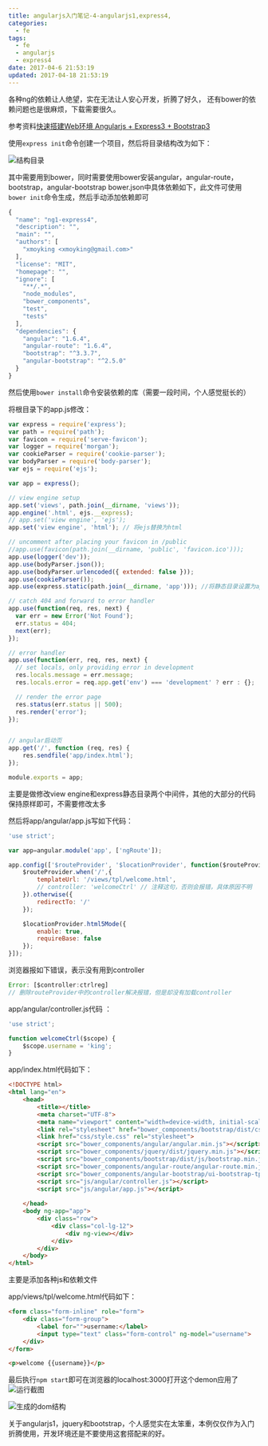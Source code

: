 ```yaml
---
title: angularjs入门笔记-4-angularjs1,express4,
categories:
  - fe
tags:
  - fe
  - angularjs
  - express4
date: 2017-04-6 21:53:19
updated: 2017-04-18 21:53:19
---
```


各种ng的依赖让人绝望，实在无法让人安心开发，折腾了好久， 还有bower的依赖问题也是很麻烦，下载需要很久。

参考资料[快速搭建Web环境 Angularjs + Express3 + Bootstrap3](http://blog.fens.me/angularjs-express3-bootstrap3/)

使用`express init`命令创建一个项目，然后将目录结构改为如下：

![结构目录](1.png)

其中需要用到bower，同时需要使用bower安装angular，angular-route，bootstrap，angular-bootstrap
bower.json中具体依赖如下，此文件可使用`bower init`命令生成，然后手动添加依赖即可
```js
{
  "name": "ng1-express4",
  "description": "",
  "main": "",
  "authors": [
    "xmoyking <xmoyking@gmail.com>"
  ],
  "license": "MIT",
  "homepage": "",
  "ignore": [
    "**/.*",
    "node_modules",
    "bower_components",
    "test",
    "tests"
  ],
  "dependencies": {
    "angular": "1.6.4",
    "angular-route": "1.6.4",
    "bootstrap": "^3.3.7",
    "angular-bootstrap": "^2.5.0"
  }
}
```
然后使用`bower install`命令安装依赖的库（需要一段时间，个人感觉挺长的）

将根目录下的app.js修改：
```js
var express = require('express');
var path = require('path');
var favicon = require('serve-favicon');
var logger = require('morgan');
var cookieParser = require('cookie-parser');
var bodyParser = require('body-parser');
var ejs = require('ejs');

var app = express();

// view engine setup
app.set('views', path.join(__dirname, 'views'));
app.engine('.html', ejs.__express);
// app.set('view engine', 'ejs'); 
app.set('view engine', 'html'); // 将ejs替换为html

// uncomment after placing your favicon in /public
//app.use(favicon(path.join(__dirname, 'public', 'favicon.ico')));
app.use(logger('dev'));
app.use(bodyParser.json());
app.use(bodyParser.urlencoded({ extended: false }));
app.use(cookieParser());
app.use(express.static(path.join(__dirname, 'app'))); //将静态目录设置为app目录，元public目录没有使用

// catch 404 and forward to error handler
app.use(function(req, res, next) {
  var err = new Error('Not Found');
  err.status = 404;
  next(err);
});

// error handler
app.use(function(err, req, res, next) {
  // set locals, only providing error in development
  res.locals.message = err.message;
  res.locals.error = req.app.get('env') === 'development' ? err : {};

  // render the error page
  res.status(err.status || 500);
  res.render('error');
});


// angular启动页
app.get('/', function (req, res) {
    res.sendfile('app/index.html');
});

module.exports = app;
```
主要是做修改view engine和express静态目录两个中间件，其他的大部分的代码保持原样即可，不需要修改太多


然后将app/angular/app.js写如下代码：
```js
'use strict';

var app=angular.module('app', ['ngRoute']);

app.config(['$routeProvider', '$locationProvider', function($routeProvider, $locationProvider){
    $routeProvider.when('/',{
        templateUrl: '/views/tpl/welcome.html',
        // controller: 'welcomeCtrl' // 注释这句，否则会报错，具体原因不明
    }).otherwise({
        redirectTo: '/'
    });

    $locationProvider.html5Mode({
        enable: true,
        requireBase: false
    });
}]);
```

浏览器报如下错误，表示没有用到controller
```js
Error: [$controller:ctrlreg] 
// 删除routeProvider中的controller解决报错，但是却没有加载controller
```

app/angular/controller.js代码 ：
```js
'use strict';

function welcomeCtrl($scope) {
    $scope.username = 'king';
}
```

app/index.html代码如下：
```html
<!DOCTYPE html>
<html lang="en">
    <head>
        <title></title>
        <meta charset="UTF-8">
        <meta name="viewport" content="width=device-width, initial-scale=1">
        <link rel="stylesheet" href="bower_components/bootstrap/dist/css/bootstrap.min.css">
        <link href="css/style.css" rel="stylesheet">
        <script src="bower_components/angular/angular.min.js"></script>
        <script src="bower_components/jquery/dist/jquery.min.js"></script>
        <script src="bower_components/bootstrap/dist/js/bootstrap.min.js"></script>
        <script src="bower_components/angular-route/angular-route.min.js"></script>
        <script src="bower_components/angular-bootstrap/ui-bootstrap-tpls.min.js"></script>
        <script src="js/angular/controller.js"></script>
        <script src="js/angular/app.js"></script>
        
    </head>
    <body ng-app="app">
        <div class="row">
            <div class="col-lg-12">
                <div ng-view></div>
            </div>
        </div>
    </body>
</html>
```
主要是添加各种js和依赖文件

app/views/tpl/welcome.html代码如下：
```html
<form class="form-inline" role="form">
    <div class="form-group">
        <label for="">username:</label>
        <input type="text" class="form-control" ng-model="username">
    </div>
</form>

<p>welcome {{username}}</p>
```

最后执行`npm start`即可在浏览器的localhost:3000打开这个demon应用了
![运行截图](2.png)

![生成的dom结构](3.png)

关于angularjs1，jquery和bootstrap，个人感觉实在太笨重，本例仅仅作为入门折腾使用，开发环境还是不要使用这套搭配来的好。
